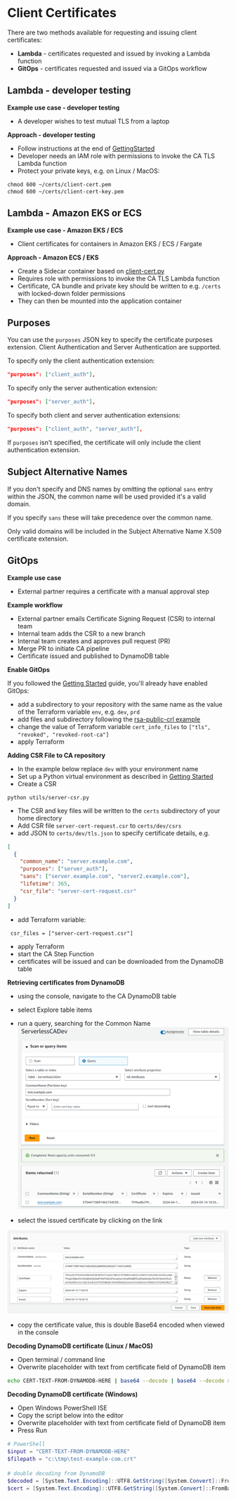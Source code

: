 # Client Certificates

There are two methods available for requesting and issuing client certificates:

* **Lambda** - certificates requested and issued by invoking a Lambda function
* **GitOps** - certificates requested and issued via a GitOps workflow

## Lambda - developer testing

**Example use case - developer testing**

* A developer wishes to test mutual TLS from a laptop

**Approach - developer testing**

* Follow instructions at the end of [GettingStarted](getting-started.md)
* Developer needs an IAM role with permissions to invoke the CA TLS Lambda function
* Protect your private keys, e.g. on Linux / MacOS:
```
chmod 600 ~/certs/client-cert.pem
chmod 600 ~/certs/client-cert-key.pem
```

## Lambda - Amazon EKS or ECS

**Example use case - Amazon EKS / ECS**

* Client certificates for containers in Amazon EKS / ECS / Fargate

**Approach - Amazon ECS / EKS**

* Create a Sidecar container based on [client-cert.py](https://github.com/serverless-ca/terraform-aws-ca/blob/main/utils/client-cert.py)
* Requires role with permissions to invoke the CA TLS Lambda function
* Certificate, CA bundle and private key should be written to e.g. `/certs` with locked-down folder permissions 
* They can then be mounted into the application container

## Purposes
You can use the `purposes` JSON key to specify the certificate purposes extension. Client Authentication and Server Authentication are supported.

To specify only the client authentication extension:
```json
"purposes": ["client_auth"],
```
To specify only the server authentication extension:
```json
"purposes": ["server_auth"],
```
To specify both client and server authentication extensions:
```json
"purposes": ["client_auth", "server_auth"],
```
If `purposes` isn't specified, the certificate will only include the client authentication extension.

## Subject Alternative Names
If you don't specify and DNS names by omitting the optional `sans` entry within the JSON, the common name will be used provided it's a valid domain.

If you specify `sans` these will take precedence over the common name.

Only valid domains will be included in the Subject Alternative Name X.509 certificate extension.

## GitOps

**Example use case**

* External partner requires a certificate with a manual approval step

**Example workflow**

* External partner emails Certificate Signing Request (CSR) to internal team
* Internal team adds the CSR to a new branch
* Internal team creates and approves pull request (PR)
* Merge PR to initiate CA pipeline
* Certificate issued and published to DynamoDB table

**Enable GitOps**

If you followed the [Getting Started](getting-started.md) guide, you'll already have enabled GitOps:

* add a subdirectory to your repository with the same name as the value of the Terraform variable `env`, e.g. `dev`, `prd`
* add files and subdirectory following the [rsa-public-crl example](https://github.com/serverless-ca/terraform-aws-ca/blob/main/examples/rsa-public-crl/README.md)  
* change the value of Terraform variable `cert_info_files` to  `["tls", "revoked", "revoked-root-ca"]`
* apply Terraform

**Adding CSR File to CA repository**

* In the example below replace `dev` with your environment name
* Set up a Python virtual environment as described in [Getting Started](getting-started.md)
* Create a CSR
```
python utils/server-csr.py
```
* The CSR and key files will be written to the `certs` subdirectory of your home directory
* Add CSR file `server-cert-request.csr` to `certs/dev/csrs`
* add JSON to `certs/dev/tls.json` to specify certificate details, e.g.
```json
[
  {
    "common_name": "server.example.com",
    "purposes": ["server_auth"],
    "sans": ["server.example.com", "server2.example.com"],
    "lifetime": 365,
    "csr_file": "server-cert-request.csr"
  }
]
```
* add Terraform variable:
```
 csr_files = ["server-cert-request.csr"]
```
* apply Terraform
* start the CA Step Function
* certificates will be issued and can be downloaded from the DynamoDB table

**Retrieving certificates from DynamoDB**

* using the console, navigate to the CA DynamoDB table
* select Explore table items
* run a query, searching for the Common Name
![Alt text](assets/images/dynamodb-test-server-cert.png?raw=true "DynamoDB query")

* select the issued certificate by clicking on the link

![Alt text](assets/images/dynamodb-test-server-cert-details.png?raw=true "DynamoDB item details")

* copy the certificate value, this is double Base64 encoded when viewed in the console

**Decoding DynamoDB certificate (Linux / MacOS)**

* Open terminal / command line
* Overwrite placeholder with text from certificate field of DynamoDB item
```bash
echo CERT-TEXT-FROM-DYNAMODB-HERE | base64 --decode | base64 --decode > test-example-com.pem
```

**Decoding DynamoDB certificate (Windows)**

* Open Windows PowerShell ISE
* Copy the script below into the editor
* Overwrite placeholder with text from certificate field of DynamoDB item
* Press Run
```PowerShell
# PowerShell
$input = "CERT-TEXT-FROM-DYNAMODB-HERE"
$filepath = "c:\tmp\test-example-com.crt"

# double decoding from DynamoDB
$decoded = [System.Text.Encoding]::UTF8.GetString([System.Convert]::FromBase64String($input))
$cert = [System.Text.Encoding]::UTF8.GetString([System.Convert]::FromBase64String($decoded)) | Out-File -FilePath $filepath
```